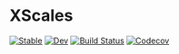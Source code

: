 # XScales

[![Stable](https://img.shields.io/badge/docs-stable-blue.svg)](https://zahachtah.github.io/XScales.jl/stable)
[![Dev](https://img.shields.io/badge/docs-dev-blue.svg)](https://zahachtah.github.io/XScales.jl/dev)
[![Build Status](https://travis-ci.com/zahachtah/XScales.jl.svg?branch=master)](https://travis-ci.com/zahachtah/XScales.jl)
[![Codecov](https://codecov.io/gh/zahachtah/XScales.jl/branch/master/graph/badge.svg)](https://codecov.io/gh/zahachtah/XScales.jl)
